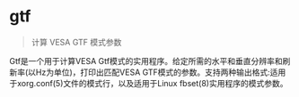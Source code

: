 # gtf

> 计算 VESA GTF 模式参数 

Gtf是一个用于计算VESA Gtf模式的实用程序。给定所需的水平和垂直分辨率和刷新率(以Hz为单位)，打印出匹配VESA GTF模式的参数。支持两种输出格式:适用于xorg.conf(5)文件的模式行，以及适用于Linux fbset(8)实用程序的模式参数。
